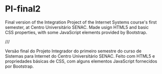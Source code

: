 # PI-final2
 Final version of the Integration Project of the Internet Systems course's first semester, at Centro Universitário SENAC. Made usign HTML5 and basic CSS properties, with some JavaScript elements provided by Bootstrap. 

 ///

Versão final do Projeto Integrador do primeiro semestre do curso de Sistemas para Internet do Centro Universitário SENAC. Feito com HTML5 e propriedades básicas de CSS, com alguns elementos JavaScript fornecidos por Bootstrap.